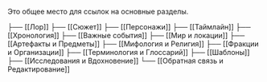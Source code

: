 Это общее место для ссылок на основные разделы.

 ├── [[Лор]]
 ├── [[Сюжет]]
 ├── [[Персонажи]]
 ├── [[Таймлайн]] 
 ├── [[Хронология]]
 ├── [[Важные события]]
 ├── [[Мир и локации]]
 ├── [[Артефакты и Предметы]] 
 ├── [[Мифология и Религия]] 
 ├── [[Фракции и Организации]] 
 ├── [[Терминология и Глоссарий]] 
 ├── [[Шаблоны]]
 ├── [[Исследования и Вдохновение]] 
 └── [[Обратная связь и Редактирование]]
